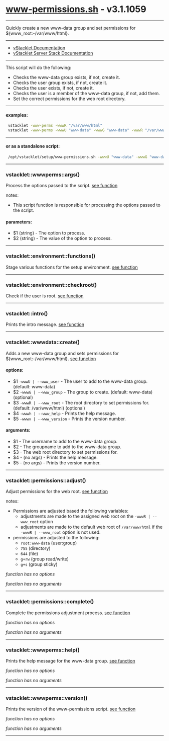 # www-permissions.sh - v3.1.1059


---

Quickly create a new www-data group and set permissions for
${www_root:-/var/www/html}.

---

- [vStacklet Documentation](https://github.com/JMSDOnline/vstacklet/blob/development/docs/setup/vstacklet.sh.md)
- [vStacklet Server Stack Documentation](https://github.com/JMSDOnline/vstacklet/blob/development/docs/setup/vstacklet-server-stack.sh.md)

---

This script will do the following:
- Checks the www-data group exists, if not, create it.
- Checks the user group exists, if not, create it.
- Checks the user exists, if not, create it.
- Checks the user is a member of the www-data group, if not, add them.
- Set the correct permissions for the web root directory.

---

#### examples:
```bash
 vstacklet -www-perms -wwwR "/var/www/html"
 vstacklet -www-perms -wwwU "www-data" -wwwG "www-data" -wwwR "/var/www/html"
```

---

#### or as a standalone script:
```bash
 /opt/vstacklet/setup/www-permissions.sh -wwwU "www-data" -wwwG "www-data" -wwwR "/var/www/html"
```

---



### vstacklet::wwwperms::args()

Process the options passed to the script. [see function](https://github.com/JMSDOnline/vstacklet/blob/development/setup/www-permissions.sh#L68-L99)

notes:
- This script function is responsible for processing the options passed to the
script.

#### parameters:

-  $1 (string) - The option to process.
-  $2 (string) - The value of the option to process.

---

### vstacklet::environment::functions()

Stage various functions for the setup environment. [see function](https://github.com/JMSDOnline/vstacklet/blob/development/setup/www-permissions.sh#L108-L178)

---

### vstacklet::environment::checkroot()

Check if the user is root. [see function](https://github.com/JMSDOnline/vstacklet/blob/development/setup/www-permissions.sh#L187-L192)

---

### vstacklet::intro()

Prints the intro message. [see function](https://github.com/JMSDOnline/vstacklet/blob/development/setup/www-permissions.sh#L201-L212)

---

### vstacklet::wwwdata::create()

Adds a new www-data group and sets permissions for ${www_root:-/var/www/html}. [see function](https://github.com/JMSDOnline/vstacklet/blob/development/setup/www-permissions.sh#L229-L260)

#### options:

-  $1 `-wwwU | --www_user` - The user to add to the www-data group. (default: www-data)
-  $2 `-wwwG | --www_group` - The group to create. (default: www-data) (optional)
-  $3 `-wwwR | --www_root` - The root directory to set permissions for. (default: /var/www/html) (optional)
-  $4 `-wwwh | --www_help` - Prints the help message.
-  $5 `-wwwv | --www_version` - Prints the version number.

#### arguments:

-  $1 - The username to add to the www-data group.
-  $2 - The groupname to add to the www-data group.
-  $3 - The web root directory to set permissions for.
-  $4 - (no args) - Prints the help message.
-  $5 - (no args) - Prints the version number.

---

### vstacklet::permissions::adjust()

Adjust permissions for the web root. [see function](https://github.com/JMSDOnline/vstacklet/blob/development/setup/www-permissions.sh#L323-L326)

notes:
- Permissions are adjusted based the following variables:
  - adjustments are made to the assigned web root on the `-wwwR | --www_root`
   option
  - adjustments are made to the default web root of `/var/www/html`
  if the `-wwwR | --www_root` option is not used.
- permissions are adjusted to the following:
  - `root:www-data` (user:group)
  - `755` (directory)
  - `644` (file)
  - `g+rw` (group read/write)
  - `g+s` (group sticky)

*function has no options*

*function has no arguments*

---

### vstacklet::permissions::complete()

Complete the permissions adjustment process. [see function](https://github.com/JMSDOnline/vstacklet/blob/development/setup/www-permissions.sh#L326-L329)

*function has no options*

*function has no arguments*

---

### vstacklet::wwwperms::help()

Prints the help message for the www-data group. [see function](https://github.com/JMSDOnline/vstacklet/blob/development/setup/www-permissions.sh#L335-L366)

*function has no options*

*function has no arguments*

---

### vstacklet::wwwperms::version()

Prints the version of the www-permissions script. [see function](https://github.com/JMSDOnline/vstacklet/blob/development/setup/www-permissions.sh#L375-L378)

*function has no options*

*function has no arguments*

---


